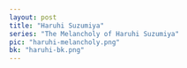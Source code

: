 ```yaml
---
layout: post
title: "Haruhi Suzumiya"
series: "The Melancholy of Haruhi Suzumiya"
pic: "haruhi-melancholy.png"
bk: "haruhi-bk.png"
---
```

